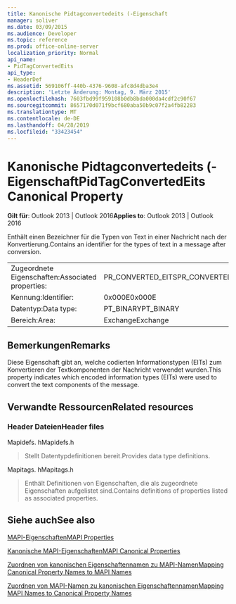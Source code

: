 ```yaml
---
title: Kanonische Pidtagconvertedeits (-Eigenschaft
manager: soliver
ms.date: 03/09/2015
ms.audience: Developer
ms.topic: reference
ms.prod: office-online-server
localization_priority: Normal
api_name:
- PidTagConvertedEits
api_type:
- HeaderDef
ms.assetid: 569106ff-440b-4376-9608-afc8d4dba3e4
description: 'Letzte Änderung: Montag, 9. März 2015'
ms.openlocfilehash: 7603fbd99f959108b0db8bda000da4cdf2c90f67
ms.sourcegitcommit: 8657170d071f9bcf680aba50b9c07f2a4fb82283
ms.translationtype: MT
ms.contentlocale: de-DE
ms.lasthandoff: 04/28/2019
ms.locfileid: "33423454"
---
```

# <a name="pidtagconvertedeits-canonical-property"></a><span data-ttu-id="bee93-103">Kanonische Pidtagconvertedeits (-Eigenschaft</span><span class="sxs-lookup"><span data-stu-id="bee93-103">PidTagConvertedEits Canonical Property</span></span>

  
  
<span data-ttu-id="bee93-104">**Gilt für**: Outlook 2013 | Outlook 2016</span><span class="sxs-lookup"><span data-stu-id="bee93-104">**Applies to**: Outlook 2013 | Outlook 2016</span></span> 
  
<span data-ttu-id="bee93-105">Enthält einen Bezeichner für die Typen von Text in einer Nachricht nach der Konvertierung.</span><span class="sxs-lookup"><span data-stu-id="bee93-105">Contains an identifier for the types of text in a message after conversion.</span></span>
  
|||
|:-----|:-----|
|<span data-ttu-id="bee93-106">Zugeordnete Eigenschaften:</span><span class="sxs-lookup"><span data-stu-id="bee93-106">Associated properties:</span></span>  <br/> |<span data-ttu-id="bee93-107">PR_CONVERTED_EITS</span><span class="sxs-lookup"><span data-stu-id="bee93-107">PR_CONVERTED_EITS</span></span>  <br/> |
|<span data-ttu-id="bee93-108">Kennung:</span><span class="sxs-lookup"><span data-stu-id="bee93-108">Identifier:</span></span>  <br/> |<span data-ttu-id="bee93-109">0x000E</span><span class="sxs-lookup"><span data-stu-id="bee93-109">0x000E</span></span>  <br/> |
|<span data-ttu-id="bee93-110">Datentyp:</span><span class="sxs-lookup"><span data-stu-id="bee93-110">Data type:</span></span>  <br/> |<span data-ttu-id="bee93-111">PT_BINARY</span><span class="sxs-lookup"><span data-stu-id="bee93-111">PT_BINARY</span></span>  <br/> |
|<span data-ttu-id="bee93-112">Bereich:</span><span class="sxs-lookup"><span data-stu-id="bee93-112">Area:</span></span>  <br/> |<span data-ttu-id="bee93-113">Exchange</span><span class="sxs-lookup"><span data-stu-id="bee93-113">Exchange</span></span>  <br/> |
   
## <a name="remarks"></a><span data-ttu-id="bee93-114">Bemerkungen</span><span class="sxs-lookup"><span data-stu-id="bee93-114">Remarks</span></span>

<span data-ttu-id="bee93-115">Diese Eigenschaft gibt an, welche codierten Informationstypen (EITs) zum Konvertieren der Textkomponenten der Nachricht verwendet wurden.</span><span class="sxs-lookup"><span data-stu-id="bee93-115">This property indicates which encoded information types (EITs) were used to convert the text components of the message.</span></span>
  
## <a name="related-resources"></a><span data-ttu-id="bee93-116">Verwandte Ressourcen</span><span class="sxs-lookup"><span data-stu-id="bee93-116">Related resources</span></span>

### <a name="header-files"></a><span data-ttu-id="bee93-117">Header Dateien</span><span class="sxs-lookup"><span data-stu-id="bee93-117">Header files</span></span>

<span data-ttu-id="bee93-118">Mapidefs. h</span><span class="sxs-lookup"><span data-stu-id="bee93-118">Mapidefs.h</span></span>
  
> <span data-ttu-id="bee93-119">Stellt Datentypdefinitionen bereit.</span><span class="sxs-lookup"><span data-stu-id="bee93-119">Provides data type definitions.</span></span>
    
<span data-ttu-id="bee93-120">Mapitags. h</span><span class="sxs-lookup"><span data-stu-id="bee93-120">Mapitags.h</span></span>
  
> <span data-ttu-id="bee93-121">Enthält Definitionen von Eigenschaften, die als zugeordnete Eigenschaften aufgelistet sind.</span><span class="sxs-lookup"><span data-stu-id="bee93-121">Contains definitions of properties listed as associated properties.</span></span>
    
## <a name="see-also"></a><span data-ttu-id="bee93-122">Siehe auch</span><span class="sxs-lookup"><span data-stu-id="bee93-122">See also</span></span>



[<span data-ttu-id="bee93-123">MAPI-Eigenschaften</span><span class="sxs-lookup"><span data-stu-id="bee93-123">MAPI Properties</span></span>](mapi-properties.md)
  
[<span data-ttu-id="bee93-124">Kanonische MAPI-Eigenschaften</span><span class="sxs-lookup"><span data-stu-id="bee93-124">MAPI Canonical Properties</span></span>](mapi-canonical-properties.md)
  
[<span data-ttu-id="bee93-125">Zuordnen von kanonischen Eigenschaftennamen zu MAPI-Namen</span><span class="sxs-lookup"><span data-stu-id="bee93-125">Mapping Canonical Property Names to MAPI Names</span></span>](mapping-canonical-property-names-to-mapi-names.md)
  
[<span data-ttu-id="bee93-126">Zuordnen von MAPI-Namen zu kanonischen Eigenschaftennamen</span><span class="sxs-lookup"><span data-stu-id="bee93-126">Mapping MAPI Names to Canonical Property Names</span></span>](mapping-mapi-names-to-canonical-property-names.md)

